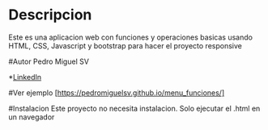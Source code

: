# Descripcion
Este es una aplicacion web con funciones y operaciones basicas 
usando HTML, CSS, Javascript y bootstrap para hacer el proyecto responsive 

#Autor
Pedro Miguel SV

*[LinkedIn](https://www.linkedin.com/in/pedromiguelsv/)

#Ver ejemplo
[https://pedromiguelsv.github.io/menu_funciones/]

#Instalacion
Este proyecto no necesita instalacion. Solo ejecutar el .html en un navegador

